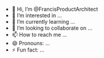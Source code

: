 - 👋 Hi, I’m @FrancisProductArchitect
- 👀 I’m interested in ...
- 🌱 I’m currently learning ...
- 💞️ I’m looking to collaborate on ...
- 📫 How to reach me ...
- 😄 Pronouns: ...
- ⚡ Fun fact: ...

<!---
FrancisProductArchitect/FrancisProductArchitect is a ✨ special ✨ repository because its `README.md` (this file) appears on your GitHub profile.
You can click the Preview link to take a look at your changes.
--->

